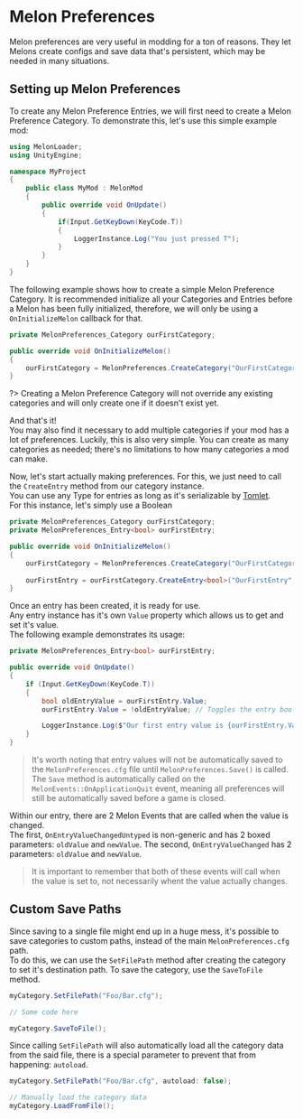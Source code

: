 # Melon Preferences 
Melon preferences are very useful in modding for a ton of reasons. They let Melons create configs and save data that's persistent, which may be needed in many situations. 

## Setting up Melon Preferences

To create any Melon Preference Entries, we will first need to create a Melon Preference Category. To demonstrate this, let's use this simple example mod:
```cs
using MelonLoader;
using UnityEngine;

namespace MyProject
{
    public class MyMod : MelonMod
    {
        public override void OnUpdate()
        {
            if(Input.GetKeyDown(KeyCode.T))
            {
                LoggerInstance.Log("You just pressed T");
            }
        }
    }
}
```

The following example shows how to create a simple Melon Preference Category. It is recommended initialize all your Categories and Entries before a Melon has been fully initialized, therefore, we will only be using a `OnInitializeMelon` callback for that.
```cs
private MelonPreferences_Category ourFirstCategory;

public override void OnInitializeMelon()
{
    ourFirstCategory = MelonPreferences.CreateCategory("OurFirstCategory");
}
```

?> Creating a Melon Preference Category will not override any existing categories and will only create one if it doesn't exist yet.

And that's it!<br>
You may also find it necessary to add multiple categories if your mod has a lot of preferences. Luckily, this is also very simple. You can create as many categories as needed; there's no limitations to how many categories a mod can make.

Now, let's start actually making preferences. For this, we just need to call the `CreateEntry` method from our category instance.<br>
You can use any Type for entries as long as it's serializable by [Tomlet](https://github.com/SamboyCoding/Tomlet).<br>
For this instance, let's simply use a Boolean
```cs
private MelonPreferences_Category ourFirstCategory;
private MelonPreferences_Entry<bool> ourFirstEntry;

public override void OnInitializeMelon()
{
    ourFirstCategory = MelonPreferences.CreateCategory("OurFirstCategory");
    
    ourFirstEntry = ourFirstCategory.CreateEntry<bool>("OurFirstEntry", true);
}
```

Once an entry has been created, it is ready for use.<br>
Any entry instance has it's own `Value` property which allows us to get and set it's value.<br>
The following example demonstrates its usage:
```cs
private MelonPreferences_Entry<bool> ourFirstEntry;

public override void OnUpdate()
{
    if (Input.GetKeyDown(KeyCode.T))
    {
        bool oldEntryValue = ourFirstEntry.Value;
        ourFirstEntry.Value = !oldEntryValue; // Toggles the entry boolean

        LoggerInstance.Log($"Our first entry value is {ourFirstEntry.Value}");
    }
}
```

> It's worth noting that entry values will not be automatically saved to the `MelonPreferences.cfg` file until `MelonPreferences.Save()` is called. The `Save` method is automatically called on the `MelonEvents::OnApplicationQuit` event, meaning all preferences will still be automatically saved before a game is closed.

Within our entry, there are 2 Melon Events that are called when the value is changed.<br>
The first, `OnEntryValueChangedUntyped` is non-generic and has 2 boxed parameters: `oldValue` and `newValue`.
The second, `OnEntryValueChanged` has 2 parameters: `oldValue` and `newValue`.

> It is important to remember that both of these events will call when the value is set to, not necessarily whent the value actually changes.

## Custom Save Paths

Since saving to a single file might end up in a huge mess, it's possible to save categories to custom paths, instead of the main `MelonPreferences.cfg` path.<br>
To do this, we can use the `SetFilePath` method after creating the category to set it's destination path. To save the category, use the `SaveToFile` method.<br>

```cs
myCategory.SetFilePath("Foo/Bar.cfg");

// Some code here

myCategory.SaveToFile();
```
Since calling `SetFilePath` will also automatically load all the category data from the said file, there is a special parameter to prevent that from happening: `autoload`.
```cs
myCategory.SetFilePath("Foo/Bar.cfg", autoload: false);

// Manually load the category data
myCategory.LoadFromFile();
```
